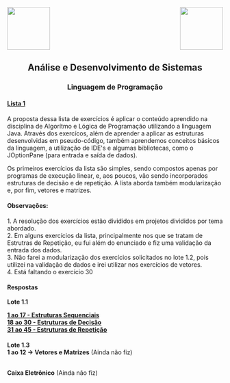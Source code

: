 <div>
  <img src="https://www.fateczl.edu.br/assets/logos/fatec-zl.png" height=100>
  <img src="https://www.fateczl.edu.br/assets/logos/novo-logo-colorido.png" align="right" height=100>
</div>

<h2 align="center">Análise e Desenvolvimento de Sistemas</h2>
<h3 align="center">Linguagem de Programação</h3>

<h4>
  
[Lista 1](https://github.com/leo-gremes-ads/LP_Lista01/blob/main/Lista%20Exerc%C3%ADcios%20LP.pdf)
</h4>

<p>A proposta dessa lista de exercícios é aplicar o conteúdo aprendido na disciplina de Algorítmo e Lógica de Programação utilizando a linguagem Java. Através dos exercícos, além de aprender a aplicar as estruturas desenvolvidas em pseudo-código, também aprendemos conceitos básicos da linguagem, a utilização de IDE's e algumas bibliotecas, como o JOptionPane (para entrada e saída de dados).

<p>Os primeiros exercícios da lista são simples, sendo compostos apenas por programas de execução linear, e, aos poucos, vão sendo incorporados estruturas de decisão e de repetição. A lista aborda também modularização e, por fim, vetores e matrizes.

<h4>Observações:</h4>
1. A resolução dos exercícios estão divididos em projetos divididos por tema abordado.<br>
2. Em alguns exercícios da lista, principalmente nos que se tratam de Estrutras de Repetição, eu fui além do enunciado e fiz uma validação da entrada dos dados.<br>
3. Não farei a modularização dos exercícios solicitados no lote 1.2, pois utilizei na validação de dados e irei utilizar nos exercícios de vetores.<br>
4. Está faltando o exercício 30

<h4>Respostas<br><br>
Lote 1.1<br>

[1 ao 17 - Estruturas Sequenciais](https://github.com/leo-gremes-ads/LP_Lista01/tree/main/Prj_EstSequencial_1502204/src)<br>
[18 ao 30 - Estruturas de Decisão](https://github.com/leo-gremes-ads/LP_Lista01/tree/main/Prj_EstDecisao_22022024/src)<br>
[31 ao 45 - Estruturas de Repetição](https://github.com/leo-gremes-ads/LP_Lista01/tree/main/Prj_EstRepeticao_29022024/src)</h4>

<b>Lote 1.3<br>
1 ao 12 -> Vetores e Matrizes</b> (Ainda não fiz)<b><br><br>

Caixa Eletrônico</b> (Ainda não fiz)
